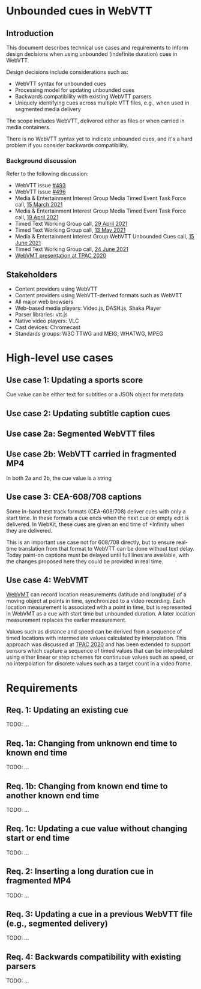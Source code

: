 # Unbounded cues in WebVTT

## Introduction

This document describes technical use cases and requirements to inform design decisions when using unbounded (indefinite duration) cues in WebVTT.

Design decisions include considerations such as:

* WebVTT syntax for unbounded cues
* Processing model for updating unbounded cues
* Backwards compatibility with existing WebVTT parsers
* Uniquely identifying cues across multiple VTT files, e.g., when used in segmented media delivery

The scope includes WebVTT, delivered either as files or when carried in media containers.

There is no WebVTT syntax yet to indicate unbounded cues, and it's a hard problem if you consider backwards compatibility.

### Background discussion

Refer to the following discussion:

* WebVTT issue [#493](https://github.com/w3c/webvtt/pull/493)
* WebVTT issue [#496](https://github.com/w3c/webvtt/issues/496)
* Media & Entertainment Interest Group Media Timed Event Task Force call, [15 March 2021](https://www.w3.org/2021/03/15-me-minutes.html#t02)
* Media & Entertainment Interest Group Media Timed Event Task Force call, [19 April 2021](https://www.w3.org/2021/04/19-me-minutes.html#t01)
* Timed Text Working Group call, [29 April 2021](https://www.w3.org/2021/04/29-tt-minutes.html#t05)
* Timed Text Working Group call, [13 May 2021](https://www.w3.org/2021/05/13-tt-minutes.html#t04)
* Media & Entertainment Interest Group WebVTT Unbounded Cues call, [15 June 2021](https://www.w3.org/2021/06/15-me-minutes.html)
* Timed Text Working Group call, [24 June 2021](https://www.w3.org/2021/06/24-tt-minutes.html#t02)
* [WebVMT presentation at TPAC 2020](https://www.w3.org/2020/10/26-video-location-minutes.html)

## Stakeholders

* Content providers using WebVTT
* Content providers using WebVTT-derived formats such as WebVTT
* All major web browsers
* Web-based media players: Video.js, DASH.js, Shaka Player
* Parser libraries: vtt.js
* Native video players: VLC
* Cast devices: Chromecast
* Standards groups: W3C TTWG and MEIG, WHATWG, MPEG

# High-level use cases

## Use case 1: Updating a sports score

Cue value can be either text for subtitles or a JSON object for metadata

## Use case 2: Updating subtitle caption cues

## Use case 2a: Segmented WebVTT files

## Use case 2b: WebVTT carried in fragmented MP4

In both 2a and 2b, the cue value is a string

## Use case 3: CEA-608/708 captions

Some in-band text track formats (CEA-608/708) deliver cues with only a start time.
In these formats a cue ends when the next cue or empty edit is delivered. In WebKit,
these cues are given an end time of +Infinity when they are delivered.

This is an important use case not for 608/708 directly, but to ensure real-time
translation from that format to WebVTT can be done without text delay. Today paint-on
captions must be delayed until full lines are available, with the changes proposed
here they could be provided in real time.

## Use case 4: WebVMT

[WebVMT](https://w3c.github.io/sdw/proposals/geotagging/webvmt/) can record location
measurements (latitude and longitude) of a moving object at points in time,
synchronized to a video recording. Each location measurement is associated with a
point in time, but is represented in WebVMT as a cue with start time but unbounded
duration. A later location measurement replaces the earlier measurement.

Values such as distance and speed can be derived from a sequence of timed locations
with intermediate values calculated by interpolation. This approach was discussed
at [TPAC 2020](https://www.w3.org/2020/10/26-video-location-minutes.html) and has
been extended to support sensors which capture a sequence of timed values that can
be interpolated using either linear or step schemes for continuous values such as
speed, or no interpolation for discrete values such as a target count in a video
frame.

# Requirements

## Req. 1: Updating an existing cue

TODO: ...

## Req. 1a: Changing from unknown end time to known end time

TODO: ...

## Req. 1b: Changing from known end time to another known end time

TODO: ...

## Req. 1c: Updating a cue value without changing start or end time

TODO: ...

## Req. 2: Inserting a long duration cue in fragmented MP4

TODO: ...

## Req. 3: Updating a cue in a previous WebVTT file (e.g., segmented delivery)

TODO: ...

## Req. 4: Backwards compatibility with existing parsers

TODO: ...
